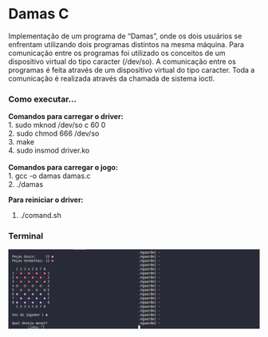 # Damas C

Implementação de um programa de “Damas”, onde os dois usuários se
enfrentam utilizando dois programas distintos na mesma máquina. Para comunicação entre os programas
foi utilizado os conceitos de um dispositivo virtual do tipo caracter (/dev/so).
A comunicação entre os programas é feita através de um dispositivo virtual do tipo caracter.
Toda a comunicação é realizada através da chamada de sistema ioctl. </br>

<h3>Como executar...</h3>
<strong>Comandos para carregar o driver:</strong> </br>
1. sudo mknod /dev/so c 60 0 </br>
2. sudo chmod 666 /dev/so </br>
3. make </br>
4. sudo insmod driver.ko </br>
</br>
<strong>Comandos para carregar o jogo:</strong> </br>
1. gcc -o damas damas.c </br>
2. ./damas </br>

<strong>Para reiniciar o driver:</strong>
1. ./comand.sh


<h3>Terminal</h3>

<img src="assets/damasp3.png">



